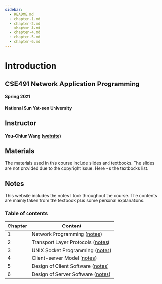 ```yaml
---
sidebar:
  - README.md
  - chapter-1.md
  - chapter-2.md
  - chapter-3.md
  - chapter-4.md
  - chapter-5.md
  - chapter-6.md
---
```


# Introduction
## CSE491 Network Application Programming
#### Spring 2021
#### National Sun Yat-sen University

## Instructor
#### You-Chiun Wang ([website](https://people.cs.nctu.edu.tw/~wangyc/index.html))

## Materials
The materials used in this course include slides and textbooks. The slides are not provided due to the copyright issue. Here  - s the textbooks list.

## Notes
This website includes the notes I took throughout the course. The contents are mainly taken from the textbook plus some personal explanations.
### Table of contents

| Chapter | Content                                          |
|---------|--------------------------------------------------|
| 1       | Network Programming ([notes](./chapter-1))       |
| 2       | Transport Layer Protocols ([notes](./chapter-2)) |
| 3       | UNIX Socket Programming ([notes](./chapter-3))   |
| 4       | Client-server Model ([notes](./chapter-4))       |
| 5       | Design of Client Software ([notes](./chapter-5)) |
| 6       | Design of Server Software ([notes](./chapter-6)) |
